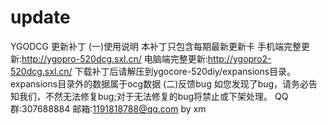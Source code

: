﻿# update
YGODCG
更新补丁
(一)使用说明
本补丁只包含每期最新更新卡
手机端完整更新:http://ygopro-520dcg.sxl.cn/
电脑端完整更新:http://ygopro2-520dcg.sxl.cn/
下载补丁后请解压到ygocore-520diy/expansions目录。
expansions目录外的数据属于ocg数据
(二)反馈bug
如您发现了bug，请务必告知我们，不然无法修复bug;对于无法修复的bug将禁止或下架处理。
QQ群:307688884
邮箱:1191818788@qq.com
by xm


